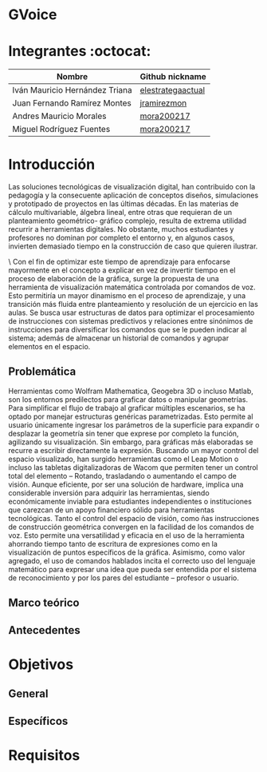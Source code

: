 # GVoice

# Integrantes  :octocat:
|            Nombre                |                      Github nickname                      |
|----------------------------------|-----------------------------------------------------------|
| Iván Mauricio Hernández Triana   | [elestrategaactual](https://github.com/elestrategaactual) | 
| Juan Fernando Ramírez Montes     |    [jramirezmon](https://github.com/jramirezmon)          |
| Andres Mauricio Morales          |    [mora200217](https://github.com/@mora200217)          |
| Miguel Rodríguez Fuentes       |    [mora200217](https://github.com/@mora200217)          |


# Introducción
Las soluciones tecnológicas de visualización digital, han contribuido con la pedagogía y la consecuente aplicación de conceptos diseños, simulaciones y prototipado de proyectos en las últimas décadas.
En las materias de cálculo multivariable, álgebra lineal, entre otras que requieran de un planteamiento geométrico- gráfico complejo, resulta de extrema utilidad recurrir a herramientas digitales. No obstante, muchos estudiantes y profesores no dominan por completo el entorno y, en algunos casos, invierten demasiado tiempo en la construcción de caso que quieren ilustrar.

\\ Con el fin de optimizar este tiempo de aprendizaje para enfocarse mayormente en el concepto a explicar en vez de invertir tiempo en el proceso de elaboración de la gráfica, surge la propuesta de una herramienta de visualización matemática controlada por comandos de voz. Esto permitiría un mayor dinamismo en el proceso de aprendizaje, y una transición más fluida entre planteamiento y resolución de un ejercicio en las aulas.
Se busca usar estructuras de datos para optimizar el procesamiento de instrucciones con sistemas predictivos y relaciones entre sinónimos de instrucciones para diversificar los comandos que se le pueden indicar al sistema; además de almacenar un historial de comandos y agrupar elementos en el espacio.

## Problemática
Herramientas como Wolfram Mathematica, Geogebra 3D o incluso Matlab, son los entornos predilectos para graficar datos o manipular geometrías. Para simplificar el flujo de trabajo al graficar múltiples escenarios, se ha optado por manejar estructuras genéricas parametrizadas. Esto permite al usuario únicamente ingresar los parámetros de la superficie para expandir o desplazar la geometría sin tener que exprese por completo la función, agilizando su visualización. Sin embargo, para gráficas más elaboradas se recurre a escribir directamente la expresión.
Buscando un mayor control del espacio visualizado, han surgido herramientas como el Leap Motion o incluso las tabletas digitalizadoras de Wacom que permiten tener un control total del elemento – Rotando, trasladando o aumentando el campo de visión. Aunque eficiente, por ser una solución de hardware, implica una considerable inversión para adquirir las herramientas, siendo económicamente inviable para estudiantes independientes o instituciones que carezcan de un apoyo financiero sólido para herramientas tecnológicas.
Tanto el control del espacio de visión, como ñas instrucciones de construcción geométrica convergen en la facilidad de los comandos de voz. Esto permite una versatilidad y eficacia en el uso de la herramienta ahorrando tiempo tanto de escritura de expresiones como en la visualización de puntos específicos de la gráfica. Asimismo, como valor agregado, el uso de comandos hablados incita el correcto uso del lenguaje matemático para expresar una idea que pueda ser entendida por el sistema de reconocimiento y por los pares del estudiante – profesor o usuario.
## Marco teórico

## Antecedentes

# Objetivos

## General

## Específicos


# Requisitos
